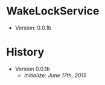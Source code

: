 # WakeLockService

* Version: 0.0.1b


# History

* Version 0.0.1b
    + *Initialize: June 17th, 2015*

